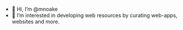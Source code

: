 - 👋 Hi, I’m @mnoake
- 👀 I’m interested in developing web resources by curating web-apps, websites and more.

<!---
mnoake/mnoake is a ✨ special ✨ repository because its `README.md` (this file) appears on your GitHub profile.
You can click the Preview link to take a look at your changes.
--->
